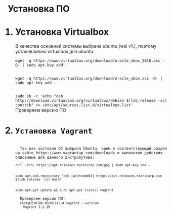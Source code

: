 **<h1>Установка ПО</h1>**
<ol>
<h1><li>Установка Virtualbox</li></h1>
  В качестве основной системы выбрана ubuntu (wsl v1.), поэтому устанавливаю virtualbox для ubuntu.
<p><code>wget -q https://www.virtualbox.org/download/oracle_vbox_2016.asc -O- | sudo apt-key add -<br>
<p>wget -q https://www.virtualbox.org/download/oracle_vbox.asc -O- | sudo apt-key add -<br>
<p>sudo sh -c 'echo "deb http://download.virtualbox.org/virtualbox/debian $(lsb_release -sc) contrib" >> /etc/apt/sources.list.d/virtualbox.list' </code><br>
  Проверяем версию ПО
  <code>
<h1><li>Установка Vagrant</li></h1>
  Так как хостовая ОС выбрана Ubuntu, идем в соответствующий раздел на сайте https://www.vagrantup.com/downloads и выполняем действия описанные для данного дистрибутива:
<p><code>curl -fsSL https://apt.releases.hashicorp.com/gpg | sudo apt-key add -<br>
<p>sudo apt-add-repository "deb [arch=amd64] https://apt.releases.hashicorp.com $(lsb_release -cs) main"<br>
<p>sudo apt-get update && sudo apt-get install vagrant</code><br>
  Проверяем версию ПО:
  <code>root@DESKTOP-R930J14:~# vagrant --version
    Vagrant 2.2.19</code>
</ol>
